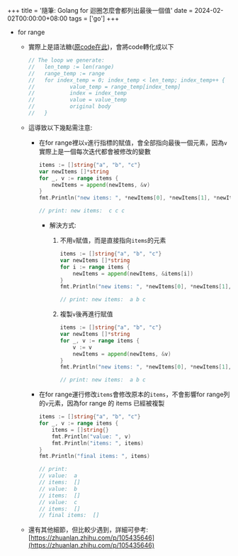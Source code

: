 +++
title = '隨筆: Golang for 迴圈怎麼會都列出最後一個值'
date = 2024-02-02T00:00:00+08:00
tags = ['go']
+++

- for range
    - 實際上是語法糖([原code在此](https://github.com/golang/gofrontend/blob/e387439bfd24d5e142874b8e68e7039f74c744d7/go/statements.cc#L5501))，會將code轉化成以下
        
        ```go
        // The loop we generate:
        //   len_temp := len(range)
        //   range_temp := range
        //   for index_temp = 0; index_temp < len_temp; index_temp++ {
        //           value_temp = range_temp[index_temp]
        //           index = index_temp
        //           value = value_temp
        //           original body
        //   }
        ```
        
    - 這導致以下幾點需注意:
        - 在for range裡以`v`進行指標的賦值，會全部指向最後一個元素，因為`v`實際上是一個每次迭代都會被修改的變數
            
            ```go
            items := []string{"a", "b", "c"}
            var newItems []*string
            for _, v := range items {
            	newItems = append(newItems, &v)
            }
            fmt.Println("new items: ", *newItems[0], *newItems[1], *newItems[2])
            
            // print: new items:  c c c
            ```
            
            - 解決方式:
                1. 不用`v`賦值，而是直接指向`items`的元素
                    
                    ```go
                    items := []string{"a", "b", "c"}
                    var newItems []*string
                    for i := range items {
                    	newItems = append(newItems, &items[i])
                    }
                    fmt.Println("new items: ", *newItems[0], *newItems[1], *newItems[2])
                    
                    // print: new items:  a b c
                    ```
                    
                2. 複製`v`後再進行賦值
                    
                    ```go
                    items := []string{"a", "b", "c"}
                    var newItems []*string
                    for _, v := range items {
                    	v := v
                    	newItems = append(newItems, &v)
                    }
                    fmt.Println("new items: ", *newItems[0], *newItems[1], *newItems[2])
                    
                    // print: new items:  a b c
                    ```
                    
        - 在for range運行修改`items`會修改原本的`items`，不會影響for range列的`v`元素，因為for range 的 items 已經被複製
            
            ```go
            items := []string{"a", "b", "c"}
            for _, v := range items {
            	items = []string{}
            	fmt.Println("value: ", v)
            	fmt.Println("items: ", items)
            }
            fmt.Println("final items: ", items)
            
            // print:
            // value:  a
            // items:  []
            // value:  b
            // items:  []
            // value:  c
            // items:  []
            // final items:  []
            ```
            
    - 還有其他細節，但比較少遇到，詳細可參考: [https://zhuanlan.zhihu.com/p/105435646](https://zhuanlan.zhihu.com/p/105435646)